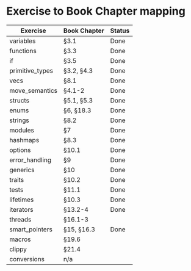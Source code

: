 # Exercise to Book Chapter mapping

| Exercise               | Book Chapter        | Status |
| ---------------------- | ------------------- | - |
| variables              | §3.1                | Done |
| functions              | §3.3                | Done |
| if                     | §3.5                | Done |
| primitive_types        | §3.2, §4.3          | Done |
| vecs                   | §8.1                | Done |
| move_semantics         | §4.1-2              | Done |
| structs                | §5.1, §5.3          | Done |
| enums                  | §6, §18.3           | Done |
| strings                | §8.2                | Done |
| modules                | §7                  | Done |
| hashmaps               | §8.3                | Done |
| options                | §10.1               | Done |
| error_handling         | §9                  | Done |
| generics               | §10                 | Done |
| traits                 | §10.2               | Done |
| tests                  | §11.1               | Done |
| lifetimes              | §10.3               | Done |
| iterators              | §13.2-4             | Done |
| threads                | §16.1-3             |
| smart_pointers         | §15, §16.3          | Done |
| macros                 | §19.6               |
| clippy                 | §21.4               |
| conversions            | n/a                 |
